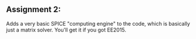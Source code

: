 ## Assignment 2:

Adds a very basic SPICE "computing engine" to the code, which is basically just a matrix solver. You'll get it if you got EE2015.